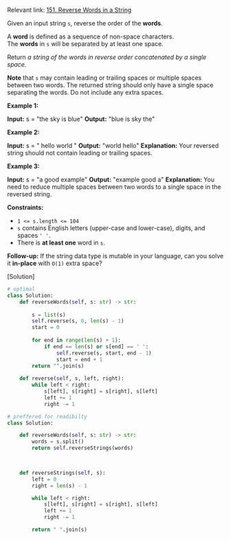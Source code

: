 
Relevant link:  [151. Reverse Words in a String](https://leetcode.com/problems/reverse-words-in-a-string/)

Given an input string `s`, reverse the order of the **words**.

A **word** is defined as a sequence of non-space characters. The **words** in `s` will be separated by at least one space.

Return _a string of the words in reverse order concatenated by a single space._

**Note** that `s` may contain leading or trailing spaces or multiple spaces between two words. The returned string should only have a single space separating the words. Do not include any extra spaces.

**Example 1:**

**Input:** s = "the sky is blue"
**Output:** "blue is sky the"

**Example 2:**

**Input:** s = "  hello world  "
**Output:** "world hello"
**Explanation:** Your reversed string should not contain leading or trailing spaces.

**Example 3:**

**Input:** s = "a good   example"
**Output:** "example good a"
**Explanation:** You need to reduce multiple spaces between two words to a single space in the reversed string.

**Constraints:**

- `1 <= s.length <= 104`
- `s` contains English letters (upper-case and lower-case), digits, and spaces `' '`.
- There is **at least one** word in `s`.

**Follow-up:** If the string data type is mutable in your language, can you solve it **in-place** with `O(1)` extra space?

[Solution]

```python
# optimal
class Solution:
    def reverseWords(self, s: str) -> str:
        
        s = list(s)  
        self.reverse(s, 0, len(s) - 1)
        start = 0
        
        for end in range(len(s) + 1):
            if end == len(s) or s[end] == ' ': 
                self.reverse(s, start, end - 1)
                start = end + 1    
        return "".join(s) 
    
    def reverse(self, s, left, right):
        while left < right:
            s[left], s[right] = s[right], s[left]
            left += 1
            right -= 1

```

```python
# preffered for readibilty 
class Solution:

    def reverseWords(self, s: str) -> str:
        words = s.split()
        return self.reverseStrings(words)

  

    def reverseStrings(self, s):
        left = 0
        right = len(s) - 1

        while left < right:
            s[left], s[right] = s[right], s[left]
            left += 1
            right -= 1

        return " ".join(s)
```
